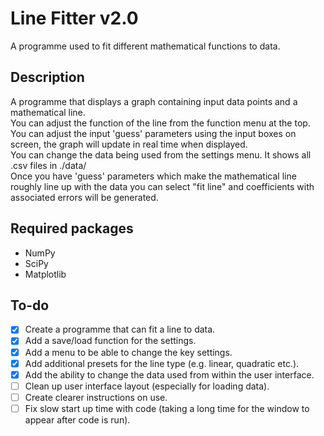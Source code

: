 # Line Fitter v2.0

A programme used to fit different mathematical functions to data.

## Description

A programme that displays a graph containing input data points and a mathematical line. \
You can adjust the function of the line from the function menu at the top. \
You can adjust the input 'guess' parameters using the input boxes on screen, the graph will update in real time when displayed. \
You can change the data being used from the settings menu. It shows all .csv files in ./data/ \
Once you have 'guess' parameters which make the mathematical line roughly line up with the data you can select "fit line" and coefficients with associated errors will be generated. 

## Required packages
- NumPy
- SciPy
- Matplotlib

## To-do

- [X] Create a programme that can fit a line to data.
- [X] Add a save/load function for the settings.
- [X] Add a menu to be able to change the key settings.
- [X] Add additional presets for the line type (e.g. linear, quadratic etc.).
- [X] Add the ability to change the data used from within the user interface.
- [ ] Clean up user interface layout (especially for loading data).
- [ ] Create clearer instructions on use.
- [ ] Fix slow start up time with code (taking a long time for the window to appear after code is run).